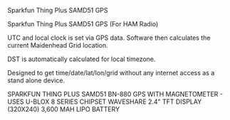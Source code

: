 Sparkfun Thing Plus SAMD51 GPS

Sparkfun Thing Plus SAMD51 GPS (For HAM Radio)

UTC and local clock is set via GPS data. Software then calculates the current Maidenhead Grid location.

DST is automatically calculated for local timezone.

Designed to get time/date/lat/lon/grid without any internet access as a stand alone device.

SPARKFUN THING PLUS SAMD51
BN-880 GPS WITH MAGNETOMETER - USES U-BLOX 8 SERIES CHIPSET
WAVESHARE 2.4" TFT DISPLAY (320X240)
3,600 MAH LIPO BATTERY
